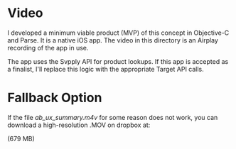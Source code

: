 Video
=====

I developed a minimum viable product (MVP) of this concept in Objective-C and
Parse. It is a native iOS app. The video in this directory is an Airplay
recording of the app in use.



The app uses the Svpply API for product lookups. If this app is accepted as a
finalist, I'll replace this logic with the appropriate Target API calls.



Fallback Option
===============

If the file *ab_ux_summary.m4v* for some reason does not work, you can download
a high-resolution .MOV on dropbox at:



(679 MB)
